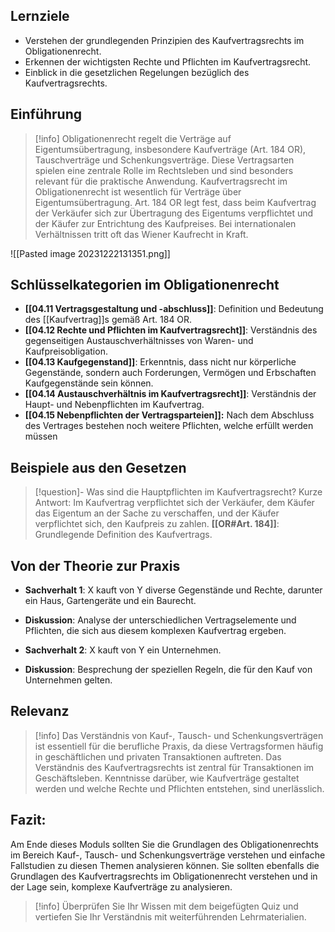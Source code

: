 ## Lernziele
- Verstehen der grundlegenden Prinzipien des Kaufvertragsrechts im Obligationenrecht.
- Erkennen der wichtigsten Rechte und Pflichten im Kaufvertragsrecht.
- Einblick in die gesetzlichen Regelungen bezüglich des Kaufvertragsrechts.

## Einführung
>[!info] 
>Obligationenrecht regelt die Verträge auf Eigentumsübertragung, insbesondere Kaufverträge (Art. 184 OR), Tauschverträge und Schenkungsverträge. Diese Vertragsarten spielen eine zentrale Rolle im Rechtsleben und sind besonders relevant für die praktische Anwendung.
>Kaufvertragsrecht im Obligationenrecht ist wesentlich für Verträge über Eigentumsübertragung. Art. 184 OR legt fest, dass beim Kaufvertrag der Verkäufer sich zur Übertragung des Eigentums verpflichtet und der Käufer zur Entrichtung des Kaufpreises. Bei internationalen Verhältnissen tritt oft das Wiener Kaufrecht in Kraft.

![[Pasted image 20231222131351.png]]
## Schlüsselkategorien im Obligationenrecht
- **[[04.11 Vertragsgestaltung und -abschluss]]**: Definition und Bedeutung des [[Kaufvertrag]]s gemäß Art. 184 OR.
- **[[04.12 Rechte und Pflichten im Kaufvertragsrecht]]**: Verständnis des gegenseitigen Austauschverhältnisses von Waren- und Kaufpreisobligation.
- **[[04.13 Kaufgegenstand]]**: Erkenntnis, dass nicht nur körperliche Gegenstände, sondern auch Forderungen, Vermögen und Erbschaften Kaufgegenstände sein können.
- **[[04.14 Austauschverhältnis im Kaufvertragsrecht]]**: Verständnis der Haupt- und Nebenpflichten im Kaufvertrag.
- **[[04.15 Nebenpflichten der Vertragsparteien]]:** Nach dem Abschluss des Vertrages bestehen noch weitere Pflichten, welche erfüllt werden müssen

## Beispiele aus den Gesetzen
>[!question]- Was sind die Hauptpflichten im Kaufvertragsrecht?
>Kurze Antwort: Im Kaufvertrag verpflichtet sich der Verkäufer, dem Käufer das Eigentum an der Sache zu verschaffen, und der Käufer verpflichtet sich, den Kaufpreis zu zahlen.
>**[[OR#Art. 184]]**: Grundlegende Definition des Kaufvertrags.

## Von der Theorie zur Praxis
- **Sachverhalt 1**: X kauft von Y diverse Gegenstände und Rechte, darunter ein Haus, Gartengeräte und ein Baurecht.
- **Diskussion**: Analyse der unterschiedlichen Vertragselemente und Pflichten, die sich aus diesem komplexen Kaufvertrag ergeben.

- **Sachverhalt 2**: X kauft von Y ein Unternehmen.
- **Diskussion**: Besprechung der speziellen Regeln, die für den Kauf von Unternehmen gelten.

## Relevanz
>[!info] 
>Das Verständnis von Kauf-, Tausch- und Schenkungsverträgen ist essentiell für die berufliche Praxis, da diese Vertragsformen häufig in geschäftlichen und privaten Transaktionen auftreten. Das Verständnis des Kaufvertragsrechts ist zentral für Transaktionen im Geschäftsleben. Kenntnisse darüber, wie Kaufverträge gestaltet werden und welche Rechte und Pflichten entstehen, sind unerlässlich.

## Fazit:
Am Ende dieses Moduls sollten Sie die Grundlagen des Obligationenrechts im Bereich Kauf-, Tausch- und Schenkungsverträge verstehen und einfache Fallstudien zu diesen Themen analysieren können. Sie sollten ebenfalls die Grundlagen des Kaufvertragsrechts im Obligationenrecht verstehen und in der Lage sein, komplexe Kaufverträge zu analysieren.
>[!info] 
>Überprüfen Sie Ihr Wissen mit dem beigefügten Quiz und vertiefen Sie Ihr Verständnis mit weiterführenden Lehrmaterialien.